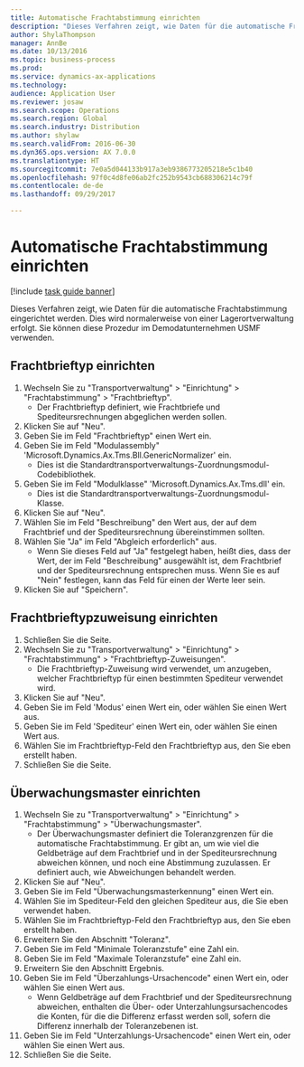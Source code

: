 ```yaml
--- 
title: Automatische Frachtabstimmung einrichten
description: "Dieses Verfahren zeigt, wie Daten für die automatische Frachtabstimmung eingerichtet werden."
author: ShylaThompson
manager: AnnBe
ms.date: 10/13/2016
ms.topic: business-process
ms.prod: 
ms.service: dynamics-ax-applications
ms.technology: 
audience: Application User
ms.reviewer: josaw
ms.search.scope: Operations
ms.search.region: Global
ms.search.industry: Distribution
ms.author: shylaw
ms.search.validFrom: 2016-06-30
ms.dyn365.ops.version: AX 7.0.0
ms.translationtype: HT
ms.sourcegitcommit: 7e0a5d044133b917a3eb9386773205218e5c1b40
ms.openlocfilehash: 97f0c4d8fe06ab2fc252b9543cb688306214c79f
ms.contentlocale: de-de
ms.lasthandoff: 09/29/2017

---
```

# <a name="set-up-automatic-freight-reconciliation"></a>Automatische Frachtabstimmung einrichten

[!include [task guide banner](../../includes/task-guide-banner.md)]

Dieses Verfahren zeigt, wie Daten für die automatische Frachtabstimmung eingerichtet werden. Dies wird normalerweise von einer Lagerortverwaltung erfolgt. Sie können diese Prozedur im Demodatunternehmen USMF verwenden.


## <a name="set-up-the-freight-bill-type"></a>Frachtbrieftyp einrichten
1. Wechseln Sie zu "Transportverwaltung" > "Einrichtung" > "Frachtabstimmung" > "Frachtbrieftyp".
    * Der Frachtbrieftyp definiert, wie Frachtbriefe und Spediteursrechnungen abgeglichen werden sollen.  
2. Klicken Sie auf "Neu".
3. Geben Sie im Feld "Frachtbrieftyp" einen Wert ein.
4. Geben Sie im Feld "Modulassembly" 'Microsoft.Dynamics.Ax.Tms.Bll.GenericNormalizer' ein.
    * Dies ist die Standardtransportverwaltungs-Zuordnungsmodul-Codebibliothek.  
5. Geben Sie im Feld "Modulklasse" 'Microsoft.Dynamics.Ax.Tms.dll' ein.
    * Dies ist die Standardtransportverwaltungs-Zuordnungsmodul-Klasse.  
6. Klicken Sie auf "Neu".
7. Wählen Sie im Feld "Beschreibung" den Wert aus, der auf dem Frachtbrief und der Spediteursrechnung übereinstimmen sollten.  
8. Wählen Sie "Ja" im Feld "Abgleich erforderlich" aus.
    * Wenn Sie dieses Feld auf "Ja" festgelegt haben, heißt dies, dass der Wert, der im Feld "Beschreibung" ausgewählt ist, dem Frachtbrief und der Spediteursrechnung entsprechen muss. Wenn Sie es auf "Nein" festlegen, kann das Feld für einen der Werte leer sein.  
9. Klicken Sie auf "Speichern".

## <a name="set-up-the-freight-bill-type-assignment"></a>Frachtbrieftypzuweisung einrichten
1. Schließen Sie die Seite.
2. Wechseln Sie zu "Transportverwaltung" > "Einrichtung" > "Frachtabstimmung" > "Frachtbrieftyp-Zuweisungen".
    * Die Frachtbrieftyp-Zuweisung wird verwendet, um anzugeben, welcher Frachtbrieftyp für einen bestimmten Spediteur verwendet wird.   
3. Klicken Sie auf "Neu".
4. Geben Sie im Feld 'Modus' einen Wert ein, oder wählen Sie einen Wert aus.
5. Geben Sie im Feld 'Spediteur' einen Wert ein, oder wählen Sie einen Wert aus.
6. Wählen Sie im Frachtbrieftyp-Feld den Frachtbrieftyp aus, den Sie eben erstellt haben.
7. Schließen Sie die Seite.

## <a name="set-up-the-audit-master"></a>Überwachungsmaster einrichten
1. Wechseln Sie zu "Transportverwaltung" > "Einrichtung" > "Frachtabstimmung" > "Überwachungsmaster".
    * Der Überwachungsmaster definiert die Toleranzgrenzen für die automatische Frachtabstimmung. Er gibt an, um wie viel die Geldbeträge auf dem Frachtbrief und in der Spediteursrechnung abweichen können, und noch eine Abstimmung zuzulassen. Er definiert auch, wie Abweichungen behandelt werden.  
2. Klicken Sie auf "Neu".
3. Geben Sie im Feld "Überwachungsmasterkennung" einen Wert ein.
4. Wählen Sie im Spediteur-Feld den gleichen Spediteur aus, die Sie eben verwendet haben.
5. Wählen Sie im Frachtbrieftyp-Feld den Frachtbrieftyp aus, den Sie eben erstellt haben.
6. Erweitern Sie den Abschnitt "Toleranz".
7. Geben Sie im Feld "Minimale Toleranzstufe" eine Zahl ein.
8. Geben Sie im Feld "Maximale Toleranzstufe" eine Zahl ein.
9. Erweitern Sie den Abschnitt Ergebnis.
10. Geben Sie im Feld "Überzahlungs-Ursachencode" einen Wert ein, oder wählen Sie einen Wert aus.
    * Wenn Geldbeträge auf dem Frachtbrief und der Spediteursrechnung abweichen, enthalten die Über- oder Unterzahlungsursachencodes die Konten, für die die Differenz erfasst werden soll, sofern die Differenz innerhalb der Toleranzebenen ist.  
11. Geben Sie im Feld "Unterzahlungs-Ursachencode" einen Wert ein, oder wählen Sie einen Wert aus.
12. Schließen Sie die Seite.



